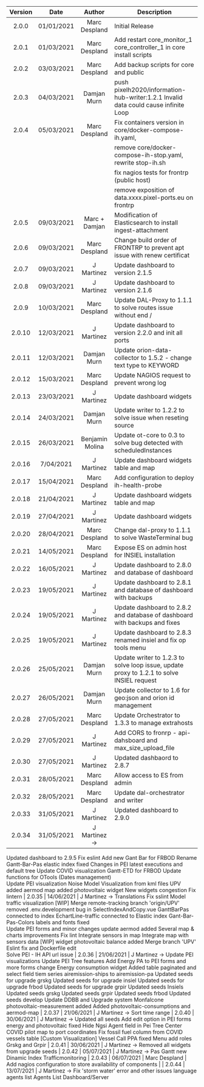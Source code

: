 | Version  | Date       | Author              | Description                                                                         |
|:--------:|:----------:|:-------------------:|-----------------------------------------------------------------------------------|
| 2.0.0    | 01/01/2021 | Marc Despland       | Initial Release   |
| 2.0.1    | 01/03/2021 | Marc Despland       | Add restart core_monitor_1 core_controller_1 in core install scripts   |
| 2.0.2    | 03/03/2021 | Marc Despland       | Add backup scripts for core and public   |
| 2.0.3    | 04/03/2021 | Damjan Murn         | push pixelh2020/information-hub-writer:1.2.1 Invalid data could cause infinite Loop |
| 2.0.4    | 05/03/2021 | Marc Despland       | Fix containers version in core/docker-compose-ih.yaml, 
|          |            |                     | remove core/docker-compose-ih-stop.yaml, rewrite stop-ih.sh |
|          |            |                     | fix nagios tests for frontrp (public host) |
|          |            |                     | remove exposition of data.xxxx.pixel-ports.eu on frontrp |
| 2.0.5    | 09/03/2021 | Marc + Damjan       | Modification of Elasticsearch to install ingest-attachment |
| 2.0.6    | 09/03/2021 | Marc Despland       | Change build order of FRONTRP to prevent apt issue with renew certificat |
| 2.0.7    | 09/03/2021 | J Martinez          | Update dashboard to version 2.1.5 |
| 2.0.8    | 09/03/2021 | J Martinez          | Update dashboard to version 2.1.6 |
| 2.0.9    | 10/03/2021 | Marc Despland       | Update DAL-Proxy to 1.1.1 to solve routes issue without end / |
| 2.0.10   | 12/03/2021 | J Martinez          | Update dashboard to version 2.2.0 and init all ports  |
| 2.0.11   | 12/03/2021 | Damjan Murn         | Update orion-data-collector to 1.5.2 - change text type to KEYWORD |
| 2.0.12   | 15/03/2021 | Marc Despland       | Update NAGIOS request to prevent wrong log |
| 2.0.13   | 23/03/2021 | J Martinez          | Update dashboard widgets |
| 2.0.14   | 24/03/2021 | Damjan Murn         | Update writer to 1.2.2 to solve issue when reseting source |
| 2.0.15   | 26/03/2021 | Benjamin Molina     | Update ot-core to 0.3 to solve bug detected with scheduledInstances |
| 2.0.16   | 7/04/2021  | J Martinez          | Update dashboard widgets table and map |
| 2.0.17   | 15/04/2021 | Marc Despland       | Add configuration to deploy ih-health-probe |
| 2.0.18   | 21/04/2021 | J Martinez          | Update dashboard widgets table and map |
| 2.0.19   | 27/04/2021 | J Martinez          | Update dashboard widgets |
| 2.0.20   | 28/04/2021 | Marc Despland       | Change dal-proxy to 1.1.1 to solve WasteTerminal bug |
| 2.0.21   | 14/05/2021 | Marc Despland       | Expose ES on admin host for INSIEL installation |
| 2.0.22   | 16/05/2021 | J Martinez          | Update dashboard to 2.8.0 and database of dashboard |
| 2.0.23   | 19/05/2021 | J Martinez          | Update dashboard to 2.8.1 and database of dashboard with backups |
| 2.0.24   | 19/05/2021 | J Martinez          | Update dashboard to 2.8.2 and database of dashboard with backups and fixes|
| 2.0.25   | 19/05/2021 | J Martinez          | Update dashboard to 2.8.3 renamed insiel and fix op tools menu|
| 2.0.26   | 25/05/2021 | Damjan Murn         | Update writer to 1.2.3 to solve loop issue, update proxy to 1.2.1 to solve INSIEL request |
| 2.0.27   | 26/05/2021 | Damjan Murn         | Update collector to 1.6 for geo:json and orion id management |
| 2.0.28   | 27/05/2021 | Marc Despland       | Update Orchestrator to 1.3.3 to manage extrahosts |
| 2.0.29   | 27/05/2021 | J Martinez          | Add CORS to fronrp - api-dahsboard and max_size_upload_file |
| 2.0.30   | 27/05/2021 | J Martinez          | Updated dashbaord to 2.8.7 |
| 2.0.31   | 28/05/2021 | Marc Despland       | Allow access to ES from admin |
| 2.0.32   | 28/05/2021 | Marc Despland       | Update dal-orchestrator and writer |
| 2.0.33   | 31/05/2021 | J Martinez            | Updated dashboard to 2.9.0 |
| 2.0.34   | 31/05/2021 | J Martinez   -> 

Updated dashboard to 2.9.5
Fix eslint
Add new Gant Bar for FRBOD
Rename Gantt-Bar-Pas
elastic index fixed
Changes in PEI latest executions and default tree
Update COVID visualization
Gantt-ETD for FRBOD
Update functions for OTools (Dates management)	
Update PEI visualization
Noise Model Visualization from kml files UPV
added aermod map
added photovoltaic widget
New widgets congestion
Fix lintern
| 2.0.35   | 14/06/2021 | J Martinez   -> 
Translations
Fix sslint
Model traffic visualization [WIP]
Merge remote-tracking branch 'origin/UPV'
removed .env.development
bug in SelectIndexAndCopy.vue
GanttBarPas connected to index
EchartLine-traffic connected to Elastic index
Gant-Bar-Pas-Colors labels and fonts fixed	
Update PEI forms and minor changes
update aermod added
Several map & charts improvements
Fix lint
Integrate sensors in map
Integrate map with sensors data [WIP]
widget photovoltaic balance added
Merge branch 'UPV'
Eslint fix and Dockerfile edit	
Solve PEI - IH API url issue
| 2.0.36   | 21/06/2021 | J Martinez   -> 
Update PEI visualizations
Update PEI Tree features
Add Energy PA to PEI forms and more forms change
Energy consumption widget 
Added table paginated and select field tiem series
airemission-ships to airemission-pa
Updated seeds for upgrade grskg
Updated seeds for upgrade insiel
Updated seeds for upgrade frbod
Updated seeds for upgrade grpir
Updated seeds Insiels
Updated seeds grskg
Updated seeds grpir
Updated seeds frbod
Updated seeds develop
Update DDBB and Upgrade system
Monfalcone photovoltaic-measurement added
Added photovoltaic-consumptions and aermod-map
| 2.0.37   | 21/06/2021 | J Martinez   -> 
Sort time range
| 2.0.40   | 30/06/2021 | J Martinez   -> 
Updated all seeds
Add edit option in PEI forms
energy and photovoltaic fixed
 Hide Ngsi Agent field in Pei Tree
Center COVID pilot map to port coordinates
 Fix fossil fuel column from COVID vessels table
[Custom Visualization] Vessel Call PPA fixed
Menu add roles Grskg and Grpir
| 2.0.41   | 30/06/2021 | J Martinez   -> 
Removed all widgets from upgrade seeds
| 2.0.42   | 05/07/2021 | J Martinez   -> 
Pas Gantt new Dinamic Index
Trafficmonitoring
| 2.0.43   | 06/07/2021 | Marc Despland | Add nagios configuration to store availability of components |
| 2.0.44   | 13/07/2021 | J Martinez   -> 
Fix 'storm water' error and other issues
language agents list
Agents List Dashboard/Server